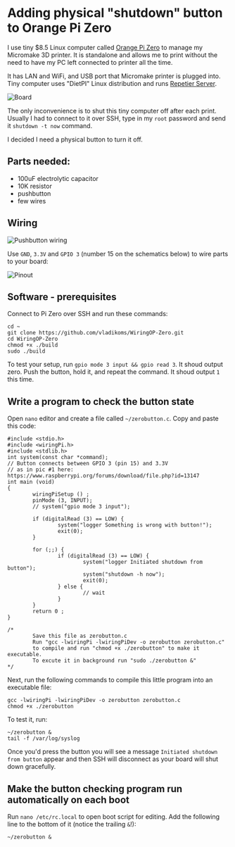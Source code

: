 # Adding physical "shutdown" button to Orange Pi Zero

I use tiny $8.5 Linux computer called [Orange Pi Zero](http://ali.ski/0UX_QL) to manage my Micromake 3D printer. It is standalone and allows me to print without the need to have my PC left connected to printer all the time.

It has LAN and WiFi, and USB port that Micromake printer is plugged into. Tiny computer uses "DietPI" Linux distribution and runs [Repetier Server](https://www.repetier.com/repetier-server-download/).

![Board](https://images-na.ssl-images-amazon.com/images/I/71iiAjj4NYL._SX466_.jpg)

The only inconvenience is to shut this tiny computer off after each print. Usually I had to connect to it over SSH, type in my `root` password and send it `shutdown -t now` command. 

I decided I need a physical button to turn it off.

## Parts needed:

  * 100uF electrolytic capacitor
  * 10K resistor
  * pushbutton
  * few wires
  
## Wiring

![Pushbutton wiring](/Bougakov/Micromake-D1-3D-printer/blob/master/Orange%20PI%20Zero/Pushbutton%20wiring.jpg?raw=true)

Use `GND`, `3.3V` and `GPIO 3` (number 15 on the schematics below) to wire parts to your board:

![Pinout](https://i.stack.imgur.com/O03j0.jpg)

## Software - prerequisites

Connect to Pi Zero over SSH and run these commands:

```
cd ~
git clone https://github.com/vladikoms/WiringOP-Zero.git
cd WiringOP-Zero
chmod +x ./build
sudo ./build
```

To test your setup, run `gpio mode 3 input && gpio read 3`. It shoud output zero. Push the button, hold it, and repeat the command. It shoud output `1` this time.

## Write a program to check the button state

Open `nano` editor and create a file called `~/zerobutton.c`. Copy and paste this code:

```
#include <stdio.h>
#include <wiringPi.h>
#include <stdlib.h>
int system(const char *command);
// Button connects between GPIO 3 (pin 15) and 3.3V
// as in pic #1 here: https://www.raspberrypi.org/forums/download/file.php?id=13147
int main (void)
{
        wiringPiSetup () ;
        pinMode (3, INPUT);
        // system("gpio mode 3 input");

        if (digitalRead (3) == LOW) {
                system("logger Something is wrong with button!");
                exit(0);
        }

        for (;;) {
                if (digitalRead (3) == LOW) {
                        system("logger Initiated shutdown from button");
                        system("shutdown -h now");
                        exit(0);
                } else {
                        // wait
                }
        }
        return 0 ;
}

/*
        Save this file as zerobutton.c
        Run "gcc -lwiringPi -lwiringPiDev -o zerobutton zerobutton.c"
        to compile and run "chmod +x ./zerobutton" to make it executable.
        To excute it in background run "sudo ./zerobutton &"
*/
```

Next, run the following commands to compile this little program into an executable file:

```
gcc -lwiringPi -lwiringPiDev -o zerobutton zerobutton.c
chmod +x ./zerobutton
```

To test it, run:

```
~/zerobutton &
tail -f /var/log/syslog
```

Once you'd press the button you will see a message `Initiated shutdown from button` appear and then SSH will disconnect as your board will shut down gracefully.

## Make the button checking program run automatically on each boot

Run `nano /etc/rc.local` to open boot script for editing. Add the following line to the bottom of it (notice the trailing `&`!):

```
~/zerobutton &
```


